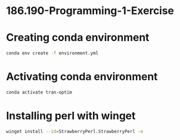 # 186.190-Programming-1-Exercise

# Creating conda environment
```bash
conda env create -f environment.yml
```

# Activating conda environment
```bash
conda activate tran-optim
```

# Installing perl with winget
```bash
winget install --id=StrawberryPerl.StrawberryPerl -e
```
